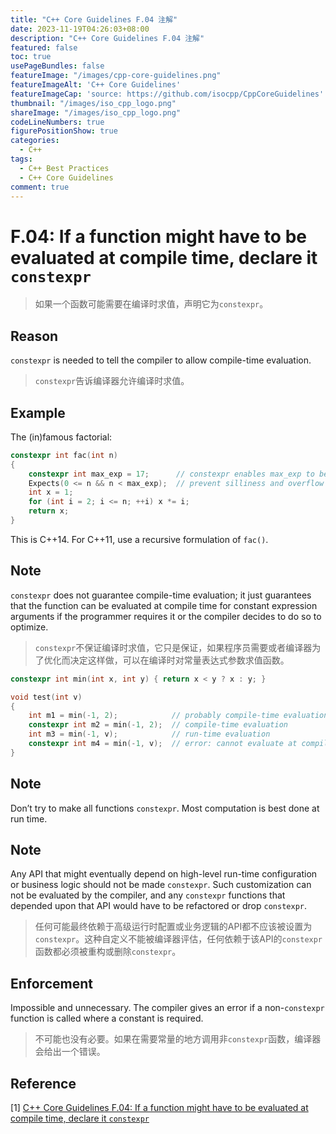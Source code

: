 ```yaml
---
title: "C++ Core Guidelines F.04 注解"
date: 2023-11-19T04:26:03+08:00
description: "C++ Core Guidelines F.04 注解"
featured: false
toc: true
usePageBundles: false
featureImage: "/images/cpp-core-guidelines.png"
featureImageAlt: 'C++ Core Guidelines'
featureImageCap: 'source: https://github.com/isocpp/CppCoreGuidelines'
thumbnail: "/images/iso_cpp_logo.png"
shareImage: "/images/iso_cpp_logo.png"
codeLineNumbers: true
figurePositionShow: true
categories:
  - C++
tags:
  - C++ Best Practices
  - C++ Core Guidelines
comment: true
---
```


# F.04: If a function might have to be evaluated at compile time, declare it `constexpr`

> 如果一个函数可能需要在编译时求值，声明它为`constexpr`。

## Reason

`constexpr` is needed to tell the compiler to allow compile-time evaluation.

> `constexpr`告诉编译器允许编译时求值。

## Example

The (in)famous factorial:

```c++
constexpr int fac(int n)
{
    constexpr int max_exp = 17;      // constexpr enables max_exp to be used in Expects
    Expects(0 <= n && n < max_exp);  // prevent silliness and overflow
    int x = 1;
    for (int i = 2; i <= n; ++i) x *= i;
    return x;
}
```

This is C++14. For C++11, use a recursive formulation of `fac()`.

## Note

`constexpr` does not guarantee compile-time evaluation; it just guarantees that the function can be evaluated at compile time for constant expression arguments if the programmer requires it or the compiler decides to do so to optimize.

>`constexpr`不保证编译时求值，它只是保证，如果程序员需要或者编译器为了优化而决定这样做，可以在编译时对常量表达式参数求值函数。

```c++
constexpr int min(int x, int y) { return x < y ? x : y; }

void test(int v)
{
    int m1 = min(-1, 2);            // probably compile-time evaluation
    constexpr int m2 = min(-1, 2);  // compile-time evaluation
    int m3 = min(-1, v);            // run-time evaluation
    constexpr int m4 = min(-1, v);  // error: cannot evaluate at compile time
}
```

## Note

Don’t try to make all functions `constexpr`. Most computation is best done at run time.

## Note

Any API that might eventually depend on high-level run-time configuration or business logic should not be made `constexpr`. Such customization can not be evaluated by the compiler, and any `constexpr` functions that depended upon that API would have to be refactored or drop `constexpr`.

>任何可能最终依赖于高级运行时配置或业务逻辑的API都不应该被设置为`constexpr`。这种自定义不能被编译器评估，任何依赖于该API的`constexpr`函数都必须被重构或删除`constexpr`。

## Enforcement

Impossible and unnecessary. The compiler gives an error if a non-`constexpr` function is called where a constant is required.

>不可能也没有必要。如果在需要常量的地方调用非`constexpr`函数，编译器会给出一个错误。

## Reference

[1] [C++ Core Guidelines F.04: If a function might have to be evaluated at compile time, declare it `constexpr`](https://isocpp.github.io/CppCoreGuidelines/CppCoreGuidelines#f4-if-a-function-might-have-to-be-evaluated-at-compile-time-declare-it-constexpr)
